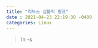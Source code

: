 ```yaml
---
title: "리눅스 심볼릭 링크"
date : 2021-04-23 22:19:30 -0400
categories: Linux
---
```


> ln -s <target> <link>
